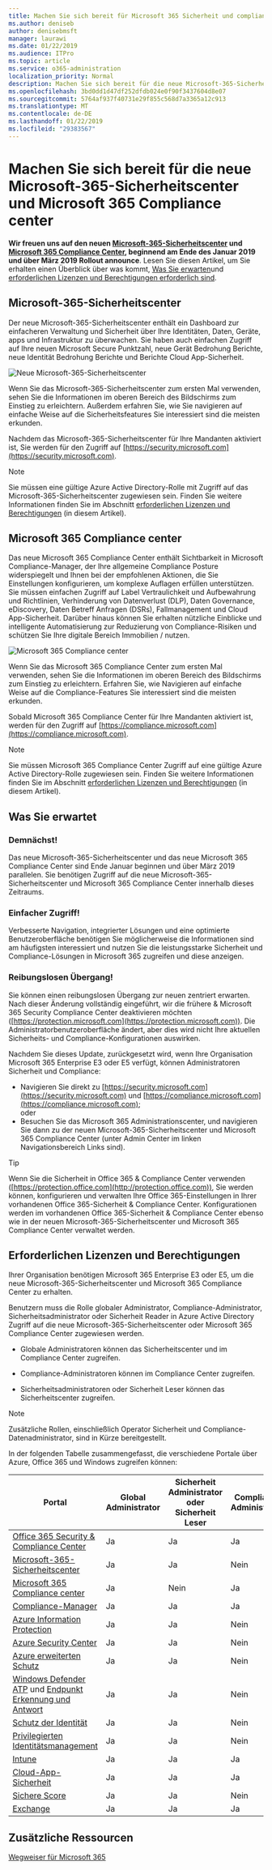 ```yaml
---
title: Machen Sie sich bereit für Microsoft 365 Sicherheit und compliance
ms.author: deniseb
author: denisebmsft
manager: laurawi
ms.date: 01/22/2019
ms.audience: ITPro
ms.topic: article
ms.service: o365-administration
localization_priority: Normal
description: Machen Sie sich bereit für die neue Microsoft-365-Sicherheitscenter und Compliance center
ms.openlocfilehash: 3bd0dd1d47df252dfdb024e0f90f3437604d8e07
ms.sourcegitcommit: 5764af937f40731e29f855c568d7a3365a12c913
ms.translationtype: MT
ms.contentlocale: de-DE
ms.lasthandoff: 01/22/2019
ms.locfileid: "29383567"
---
```

# <a name="get-ready-for-the-new-microsoft-365-security-center-and-microsoft-365-compliance-center"></a>Machen Sie sich bereit für die neue Microsoft-365-Sicherheitscenter und Microsoft 365 Compliance center

**Wir freuen uns auf den neuen [Microsoft-365-Sicherheitscenter](#microsoft-365-security-center) und [Microsoft 365 Compliance Center](#microsoft-365-compliance-center), beginnend am Ende des Januar 2019 und über März 2019 Rollout announce**. Lesen Sie diesen Artikel, um Sie erhalten einen Überblick über was kommt, [Was Sie erwarten](#what-to-expect)und [erforderlichen Lizenzen und Berechtigungen erforderlich sind](#required-licenses-and-permissions).

## <a name="microsoft-365-security-center"></a>Microsoft-365-Sicherheitscenter

Der neue Microsoft-365-Sicherheitscenter enthält ein Dashboard zur einfacheren Verwaltung und Sicherheit über Ihre Identitäten, Daten, Geräte, apps und Infrastruktur zu überwachen. Sie haben auch einfachen Zugriff auf Ihre neuen Microsoft Secure Punktzahl, neue Gerät Bedrohung Berichte, neue Identität Bedrohung Berichte und Berichte Cloud App-Sicherheit. 

![Neue Microsoft-365-Sicherheitscenter](media/m365-security-center.png)

Wenn Sie das Microsoft-365-Sicherheitscenter zum ersten Mal verwenden, sehen Sie die Informationen im oberen Bereich des Bildschirms zum Einstieg zu erleichtern. Außerdem erfahren Sie, wie Sie navigieren auf einfache Weise auf die Sicherheitsfeatures Sie interessiert sind die meisten erkunden.

Nachdem das Microsoft-365-Sicherheitscenter für Ihre Mandanten aktiviert ist, Sie werden für den Zugriff auf [https://security.microsoft.com](https://security.microsoft.com). 

> [!NOTE]
> Sie müssen eine gültige Azure Active Directory-Rolle mit Zugriff auf das Microsoft-365-Sicherheitscenter zugewiesen sein. Finden Sie weitere Informationen finden Sie im Abschnitt [erforderlichen Lizenzen und Berechtigungen](#required-licenses-and-permissions) (in diesem Artikel).

## <a name="microsoft-365-compliance-center"></a>Microsoft 365 Compliance center

Das neue Microsoft 365 Compliance Center enthält Sichtbarkeit in Microsoft Compliance-Manager, der Ihre allgemeine Compliance Posture widerspiegelt und Ihnen bei der empfohlenen Aktionen, die Sie Einstellungen konfigurieren, um komplexe Auflagen erfüllen unterstützen. Sie müssen einfachen Zugriff auf Label Vertraulichkeit und Aufbewahrung und Richtlinien, Verhinderung von Datenverlust (DLP), Daten Governance, eDiscovery, Daten Betreff Anfragen (DSRs), Fallmanagement und Cloud App-Sicherheit. Darüber hinaus können Sie erhalten nützliche Einblicke und intelligente Automatisierung zur Reduzierung von Compliance-Risiken und schützen Sie Ihre digitale Bereich Immobilien / nutzen. 

![Microsoft 365 Compliance center](media/m365-compliance-center.png)

Wenn Sie das Microsoft 365 Compliance Center zum ersten Mal verwenden, sehen Sie die Informationen im oberen Bereich des Bildschirms zum Einstieg zu erleichtern. Erfahren Sie, wie Navigieren auf einfache Weise auf die Compliance-Features Sie interessiert sind die meisten erkunden.

Sobald Microsoft 365 Compliance Center für Ihre Mandanten aktiviert ist, werden für den Zugriff auf [https://compliance.microsoft.com](https://compliance.microsoft.com).  

> [!NOTE]
> Sie müssen Microsoft 365 Compliance Center Zugriff auf eine gültige Azure Active Directory-Rolle zugewiesen sein. Finden Sie weitere Informationen finden Sie im Abschnitt [erforderlichen Lizenzen und Berechtigungen](#required-licenses-and-permissions) (in diesem Artikel).

## <a name="what-to-expect"></a>Was Sie erwartet

### <a name="coming-soon"></a>Demnächst!

Das neue Microsoft-365-Sicherheitscenter und das neue Microsoft 365 Compliance Center sind Ende Januar beginnen und über März 2019 parallelen. Sie benötigen Zugriff auf die neue Microsoft-365-Sicherheitscenter und Microsoft 365 Compliance Center innerhalb dieses Zeitraums.

### <a name="easy-access"></a>Einfacher Zugriff!

Verbesserte Navigation, integrierter Lösungen und eine optimierte Benutzeroberfläche benötigen Sie möglicherweise die Informationen sind am häufigsten interessiert und nutzen Sie die leistungsstarke Sicherheit und Compliance-Lösungen in Microsoft 365 zugreifen und diese anzeigen.

### <a name="smooth-transition"></a>Reibungslosen Übergang!

Sie können einen reibungslosen Übergang zur neuen zentriert erwarten. Nach dieser Änderung vollständig eingeführt, wir die frühere & Microsoft 365 Security Compliance Center deaktivieren möchten ([https://protection.microsoft.com](https://protection.microsoft.com)). Die Administratorbenutzeroberfläche ändert, aber dies wird nicht Ihre aktuellen Sicherheits- und Compliance-Konfigurationen auswirken.

Nachdem Sie dieses Update, zurückgesetzt wird, wenn Ihre Organisation Microsoft 365 Enterprise E3 oder E5 verfügt, können Administratoren Sicherheit und Compliance:

- Navigieren Sie direkt zu [https://security.microsoft.com](https://security.microsoft.com) und [https://compliance.microsoft.com](https://compliance.microsoft.com); <br>oder  
- Besuchen Sie das Microsoft 365 Administrationscenter, und navigieren Sie dann zu der neuen Microsoft-365-Sicherheitscenter und Microsoft 365 Compliance Center (unter Admin Center im linken Navigationsbereich Links sind).

> [!TIP]
> Wenn Sie die Sicherheit in Office 365 & Compliance Center verwenden ([https://protection.office.com](http://protection.office.com)), Sie werden können, konfigurieren und verwalten Ihre Office 365-Einstellungen in Ihrer vorhandenen Office 365-Sicherheit & Compliance Center. Konfigurationen werden im vorhandenen Office 365-Sicherheit & Compliance Center ebenso wie in der neuen Microsoft-365-Sicherheitscenter und Microsoft 365 Compliance Center verwaltet werden.  

## <a name="required-licenses-and-permissions"></a>Erforderlichen Lizenzen und Berechtigungen

Ihrer Organisation benötigen Microsoft 365 Enterprise E3 oder E5, um die neue Microsoft-365-Sicherheitscenter und Microsoft 365 Compliance Center zu erhalten.

Benutzern muss die Rolle globaler Administrator, Compliance-Administrator, Sicherheitsadministrator oder Sicherheit Reader in Azure Active Directory Zugriff auf die neue Microsoft-365-Sicherheitscenter oder Microsoft 365 Compliance Center zugewiesen werden.

- Globale Administratoren können das Sicherheitscenter und im Compliance Center zugreifen.

- Compliance-Administratoren können im Compliance Center zugreifen.

- Sicherheitsadministratoren oder Sicherheit Leser können das Sicherheitscenter zugreifen.

> [!NOTE]
> Zusätzliche Rollen, einschließlich Operator Sicherheit und Compliance-Datenadministrator, sind in Kürze bereitgestellt.

In der folgenden Tabelle zusammengefasst, die verschiedene Portale über Azure, Office 365 und Windows zugreifen können:

|Portal  |Global<br/>Administrator  |Sicherheit <br/>Administrator<br>oder<br>Sicherheit<br>Leser |Compliance<br/>Administrator  |
|---------|---------|---------|---------|
|[Office 365 Security & Compliance Center](https://protection.office.com) |Ja |Ja  |Ja |
|[Microsoft-365-Sicherheitscenter](https://security.microsoft.com) |Ja  | Ja  | Nein        |
|[Microsoft 365 Compliance center](https://compliance.microsoft.com) | Ja | Nein | Ja |
|[Compliance-Manager](https://aka.ms/compliancemanager) |Ja | Ja |Ja  |
|[Azure Information Protection](https://docs.microsoft.com/azure/information-protection) |Ja |Ja |Nein |
|[Azure Security Center](https://docs.microsoft.com/azure/security-center/)  |Ja |Ja |Nein |
|[Azure erweiterten Schutz](https://docs.microsoft.com/azure-advanced-threat-protection/what-is-atp)  |Ja |Ja |Nein |
|[Windows Defender ATP](https://docs.microsoft.com/windows/security/threat-protection/windows-defender-atp/windows-defender-advanced-threat-protection?ocid=tia-260153000#windows-defender-atp) und [Endpunkt Erkennung und Antwort](https://docs.microsoft.com/windows/security/threat-protection/windows-defender-atp/overview-endpoint-detection-response)     |Ja |Ja |Nein |
|[Schutz der Identität](https://docs.microsoft.com/azure/active-directory/identity-protection)     |Ja |Ja |Nein |
|[Privilegierten Identitätsmanagement](https://docs.microsoft.com/azure/active-directory/privileged-identity-management)     |Ja |Ja |Nein |
|[Intune](https://docs.microsoft.com/intune)     |Ja |Ja |Ja |
|[Cloud-App-Sicherheit](https://docs.microsoft.com/cloud-app-security/)     |Ja |Ja |Ja |
|[Sichere Score](https://docs.microsoft.com/office365/securitycompliance/office-365-secure-score)     |Ja |Ja |Nein |
|[Exchange](https://docs.microsoft.com/exchange/)     |Ja |Ja |Ja |

## <a name="additional-resources"></a>Zusätzliche Ressourcen

[Wegweiser für Microsoft 365](https://www.microsoft.com/microsoft-365/roadmap)


